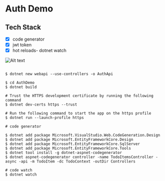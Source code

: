 # Auth Demo

## Tech Stack
- [x] code generator
- [x] jwt token
- [x] hot reloads- dotnet watch

![Alt text](./doc/jwt-demo.gif)

```dotnetcli

$ dotnet new webapi --use-controllers -o AuthApi

$ cd AuthDemo
$ dotnet build

# Trust the HTTPS development certificate by running the following command
$ dotnet dev-certs https --trust

# Run the following command to start the app on the https profile
$ dotnet run --launch-profile https

# code generator

$ dotnet add package Microsoft.VisualStudio.Web.CodeGeneration.Design
$ dotnet add package Microsoft.EntityFrameworkCore.Design
$ dotnet add package Microsoft.EntityFrameworkCore.SqlServer
$ dotnet add package Microsoft.EntityFrameworkCore.Tools
$ dotnet tool install -g dotnet-aspnet-codegenerator
$ dotnet aspnet-codegenerator controller -name TodoItemsController -async -api -m TodoItem -dc TodoContext -outDir Controllers

# code watch
$ dotnet watch

```